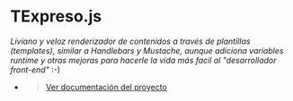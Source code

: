 ﻿# TExpreso.js

<em>Liviano y veloz renderizador de contenidos a través de plantillas (templates), similar a Handlebars y Mustache, aunque adiciona variables runtime y otras mejoras para hacerle la vida más facil al "desarrollador front-end"</em>  :-)


- > [Ver documentación del proyecto](http://jcolombo1.github.io/TExpreso.js)

